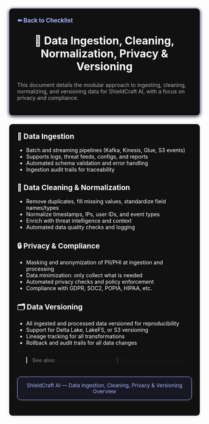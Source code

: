 <section style="border:1px solid #a5b4fc; border-radius:10px; margin:1.5em 0; box-shadow:0 2px 8px #222; padding:1.5em; background:#111; color:#fff;">
<div style="margin-bottom:1.5em;">
  <a href="./checklist.md" style="color:#a5b4fc; font-weight:bold; text-decoration:none; font-size:1.1em;">⬅️ Back to Checklist</a>
</div>
<h1 align="center" style="margin-top:0; font-size:2em;">💾 Data Ingestion, Cleaning, Normalization, Privacy & Versioning</h1>
<div style="margin-bottom:1.2em; color:#b3b3b3; font-size:1em;">
  This document details the modular approach to ingesting, cleaning, normalizing, and versioning data for ShieldCraft AI, with a focus on privacy and compliance.
</div>
</section>

<section style="border:1px solid #e0e0e0; border-radius:10px; margin:1.5em 0; box-shadow:0 2px 8px #f0f0f0; padding:1.5em; background:#111; color:#fff;">

<h2 style="margin-top:0;display:flex;align-items:center;font-size:1.35em;gap:0.5em;">🔗 Data Ingestion</h2>
<ul style="margin-bottom:0.5em;">
  <li>Batch and streaming pipelines (Kafka, Kinesis, Glue, S3 events)</li>
  <li>Supports logs, threat feeds, configs, and reports</li>
  <li>Automated schema validation and error handling</li>
  <li>Ingestion audit trails for traceability</li>
</ul>

<h2 style="margin-top:1.5em;display:flex;align-items:center;font-size:1.35em;gap:0.5em;">🧹 Data Cleaning & Normalization</h2>
<ul style="margin-bottom:0.5em;">
  <li>Remove duplicates, fill missing values, standardize field names/types</li>
  <li>Normalize timestamps, IPs, user IDs, and event types</li>
  <li>Enrich with threat intelligence and context</li>
  <li>Automated data quality checks and logging</li>
</ul>

<h2 style="margin-top:1.5em;display:flex;align-items:center;font-size:1.35em;gap:0.5em;">🔒 Privacy & Compliance</h2>
<ul style="margin-bottom:0.5em;">
  <li>Masking and anonymization of PII/PHI at ingestion and processing</li>
  <li>Data minimization: only collect what is needed</li>
  <li>Automated privacy checks and policy enforcement</li>
  <li>Compliance with GDPR, SOC2, POPIA, HIPAA, etc.</li>
</ul>

<h2 style="margin-top:1.5em;display:flex;align-items:center;font-size:1.35em;gap:0.5em;">🗂️ Data Versioning</h2>
<ul style="margin-bottom:0.5em;">
  <li>All ingested and processed data versioned for reproducibility</li>
  <li>Support for Delta Lake, LakeFS, or S3 versioning</li>
  <li>Lineage tracking for all transformations</li>
  <li>Rollback and audit trails for all data changes</li>
</ul>

---

> **See also:** [Required Data Sources](./data_sources_required.md) | [Data Preparation Checklist](./checklist.md#💾-data-preparation)

---

<section style="border:1px solid #a5b4fc; border-radius:10px; margin:1.5em 0; box-shadow:0 2px 8px #222; padding:1em; background:#181825; color:#a5b4fc; font-size:0.98em; text-align:center;">
  ShieldCraft AI &mdash; Data Ingestion, Cleaning, Privacy & Versioning Overview
</section>
